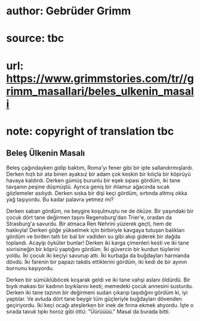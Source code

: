 # author: Gebrüder Grimm
# source: tbc
# url: https://www.grimmstories.com/tr//grimm_masallari/beles_ulkenin_masali
# note: copyright of translation tbc

## Beleş Ülkenin Masalı 

Beleş çağındayken gidip baktım, Roma'yı fener gibi bir ipte
sallandırmışlardı. Derken hızlı bir ata binen ayaksız bir adam çok
keskin bir kılıçla bir köprüyü havaya kaldırdı. Derken gümüş burunlu bir
eşek sıpası gördüm, iki tane tavşanın peşine düşmüştü. Ayrıca geniş bir
ıhlamur ağacında sıcak gözlemeler asılıydı. Derken sıska bir dişi keçi
gördüm, sırtında altmış okka yağ taşıyordu. Bu kadar palavra yetmez mi?

Derken saban gördüm, ne beygire koşulmuştu ne de öküze. Bir yaşındaki
bir çocuk dört tane değirmen taşını Regensburg'dan Trier'e, oradan da
Strasburg'a savurdu. Bir atmaca Ren Nehrini yüzerek geçti, hem de
hakkıyla! Derken göğe yükselmek için birbiriyle kavgaya tutuşan
balıkları gördüm ve birden tatlı bir bal bir vadiden su gibi akıp
giderek bir dağda toplandı. Acayip öyküler bunlar! Derken iki karga
çimenleri kesti ve iki tane sivrisineğin bir köprü yaptığını gördüm. İki
güvercin bir kurdun tüylerini yoldu. İki çocuk iki keçiyi savurup attı.
İki kurbağa da buğdayları harmanda dövdü. İki farenin bir papazı takdis
ettiklerini gördüm, iki kedi de bir ayının burnunu kaşıyordu.

Derken bir sümüklüböcek koşarak geldi ve iki tane vahşi aslanı öldürdü.
Bir bıyık makası bir kadının bıyıklarını kesti; memedeki çocuk annesini
susturdu. Derken iki tane tazının bir değirmeni sudan çıkarıp taşıdığını
gördüm ki, iyi yaptılar. Ve avluda dört tane beygir tüm güçleriyle
buğdayları dövenden geçiriyordu. İki keçi ocağı ateşlerken bir inek de
fırına ekmek atıyordu. İşte o sırada tavuk tıpkı horoz gibi öttü:
"Üürüüüü." Masal da burada bitti.
